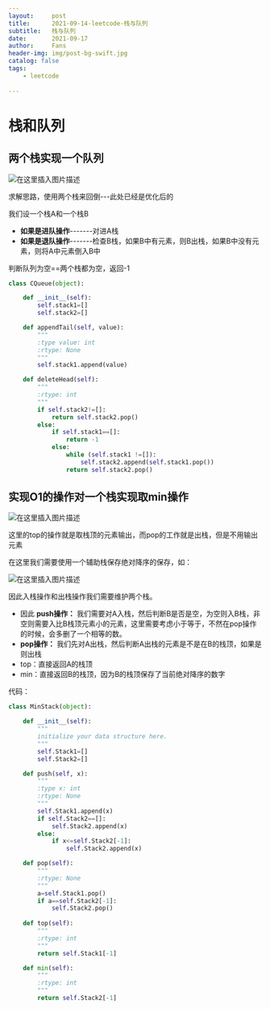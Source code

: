 ```yaml
---
layout:     post
title:      2021-09-14-leetcode-栈与队列
subtitle:   栈与队列
date:       2021-09-17
author:     Fans
header-img: img/post-bg-swift.jpg
catalog: false
tags:
    - leetcode
    
---
```

# 栈和队列
## 两个栈实现一个队列

![在这里插入图片描述](https://img-blog.csdnimg.cn/cf259fe3176544899259f85645a19fbf.png?x-oss-process=image/watermark,type_ZHJvaWRzYW5zZmFsbGJhY2s,shadow_50,text_Q1NETiBA5peg5p6S,size_20,color_FFFFFF,t_70,g_se,x_16)

求解思路，使用两个栈来回倒---此处已经是优化后的

我们设一个栈A和一个栈B
- **如果是进队操作**-------对进A栈
- **如果是退队操作**-------检查B栈，如果B中有元素，则B出栈，如果B中没有元素，则将A中元素倒入B中

判断队列为空==两个栈都为空，返回-1
```python
class CQueue(object):

    def __init__(self):
        self.stack1=[]
        self.stack2=[]

    def appendTail(self, value):
        """
        :type value: int
        :rtype: None
        """
        self.stack1.append(value)

    def deleteHead(self):
        """
        :rtype: int
        """
        if self.stack2!=[]:
            return self.stack2.pop()
        else:
            if self.stack1==[]:
                return -1
            else:
                while (self.stack1 !=[]):
                    self.stack2.append(self.stack1.pop())
                return self.stack2.pop()
```

## 实现O1的操作对一个栈实现取min操作

![在这里插入图片描述](https://img-blog.csdnimg.cn/7d60979e0f9c43f1a38093c0a0b18ac2.png?x-oss-process=image/watermark,type_ZHJvaWRzYW5zZmFsbGJhY2s,shadow_50,text_Q1NETiBA5peg5p6S,size_20,color_FFFFFF,t_70,g_se,x_16)

这里的top的操作就是取栈顶的元素输出，而pop的工作就是出栈，但是不用输出元素

在这里我们需要使用一个辅助栈保存绝对降序的保存，如：

![在这里插入图片描述](https://img-blog.csdnimg.cn/512a5a1daa344f9a8c53f7ecb331f329.png?x-oss-process=image/watermark,type_ZHJvaWRzYW5zZmFsbGJhY2s,shadow_50,text_Q1NETiBA5peg5p6S,size_19,color_FFFFFF,t_70,g_se,x_16)

因此入栈操作和出栈操作我们需要维护两个栈。
- 因此 **push操作：** 我们需要对A入栈，然后判断B是否是空，为空则入B栈，非空则需要入比B栈顶元素小的元素，这里需要考虑小于等于，不然在pop操作的时候，会多删了一个相等的数。
- **pop操作：** 我们先对A出栈，然后判断A出栈的元素是不是在B的栈顶，如果是则出栈
- top：直接返回A的栈顶
- min：直接返回B的栈顶，因为B的栈顶保存了当前绝对降序的数字 

代码：

```python
class MinStack(object):

    def __init__(self):
        """
        initialize your data structure here.
        """
        self.Stack1=[]
        self.Stack2=[]

    def push(self, x):
        """
        :type x: int
        :rtype: None
        """
        self.Stack1.append(x)
        if self.Stack2==[]:
            self.Stack2.append(x)
        else:
            if x<=self.Stack2[-1]:
                self.Stack2.append(x)

    def pop(self):
        """
        :rtype: None
        """
        a=self.Stack1.pop()
        if a==self.Stack2[-1]:
            self.Stack2.pop()
            
    def top(self):
        """
        :rtype: int
        """
        return self.Stack1[-1]

    def min(self):
        """
        :rtype: int
        """
        return self.Stack2[-1]
```

